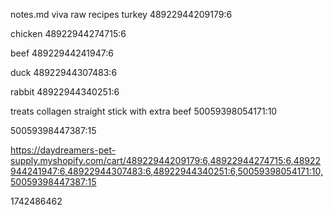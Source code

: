 notes.md
viva raw recipes
turkey
48922944209179:6

chicken
48922944274715:6

beef
48922944241947:6

duck
48922944307483:6

rabbit
48922944340251:6

treats
collagen straight stick with extra beef
50059398054171:10

50059398447387:15

https://daydreamers-pet-supply.myshopify.com/cart/48922944209179:6,48922944274715:6,48922944241947:6,48922944307483:6,48922944340251:6,50059398054171:10,50059398447387:15


1742486462